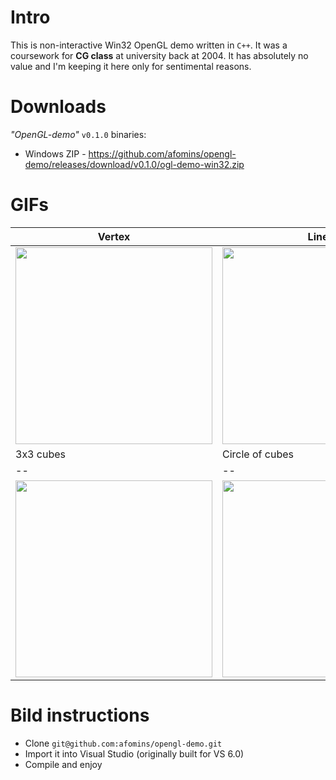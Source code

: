 # Intro
This is non-interactive Win32 OpenGL demo written in `C++`. It was a coursework for **CG class** at university back at 2004. It has absolutely no value and I'm keeping it here only for sentimental reasons.

# Downloads
*"OpenGL-demo"* `v0.1.0` binaries:
 * Windows ZIP - https://github.com/afomins/opengl-demo/releases/download/v0.1.0/ogl-demo-win32.zip
 
# GIFs
| Vertex | Lines |
| --|--|
| <img src="https://github.com/afomins/opengl-demo/blob/master/gifs/ogl_000.gif" width="315"> | <img src="https://github.com/afomins/opengl-demo/blob/master/gifs/ogl_001.gif" width="315"> |
| 3x3 cubes | Circle of cubes |
| --|--|
| <img src="https://github.com/afomins/opengl-demo/blob/master/gifs/ogl_002.gif" width="315"> | <img src="https://github.com/afomins/opengl-demo/blob/master/gifs/ogl_003.gif" width="315"> |

# Bild instructions
 * Clone `git@github.com:afomins/opengl-demo.git`
 * Import it into Visual Studio (originally built for VS 6.0) 
 * Compile and enjoy

